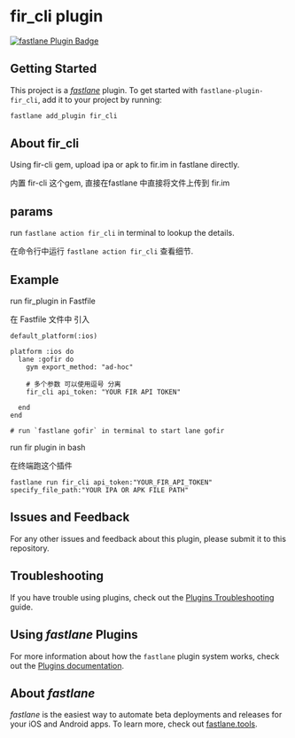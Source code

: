 # fir_cli plugin

[![fastlane Plugin Badge](https://rawcdn.githack.com/fastlane/fastlane/master/fastlane/assets/plugin-badge.svg)](https://rubygems.org/gems/fastlane-plugin-fir_cli)

## Getting Started

This project is a [_fastlane_](https://github.com/fastlane/fastlane) plugin. To get started with `fastlane-plugin-fir_cli`, add it to your project by running:

```bash
fastlane add_plugin fir_cli
```

## About fir_cli

Using fir-cli gem, upload ipa or apk to fir.im in fastlane directly.

内置 fir-cli 这个gem, 直接在fastlane 中直接将文件上传到 fir.im

## params 

run `fastlane action fir_cli` in terminal to lookup the details.

在命令行中运行 `fastlane action fir_cli` 查看细节.


## Example

run fir_plugin in Fastfile

在 Fastfile 文件中 引入

```
default_platform(:ios)

platform :ios do
  lane :gofir do
    gym export_method: "ad-hoc"
    
    # 多个参数 可以使用逗号 分离  
    fir_cli api_token: "YOUR FIR API TOKEN"
    
  end
end

# run `fastlane gofir` in terminal to start lane gofir
```



run fir plugin in bash

在终端跑这个插件


```
fastlane run fir_cli api_token:"YOUR_FIR_API_TOKEN" specify_file_path:"YOUR IPA OR APK FILE PATH"
```




## Issues and Feedback

For any other issues and feedback about this plugin, please submit it to this repository.

## Troubleshooting

If you have trouble using plugins, check out the [Plugins Troubleshooting](https://docs.fastlane.tools/plugins/plugins-troubleshooting/) guide.

## Using _fastlane_ Plugins

For more information about how the `fastlane` plugin system works, check out the [Plugins documentation](https://docs.fastlane.tools/plugins/create-plugin/).

## About _fastlane_

_fastlane_ is the easiest way to automate beta deployments and releases for your iOS and Android apps. To learn more, check out [fastlane.tools](https://fastlane.tools).